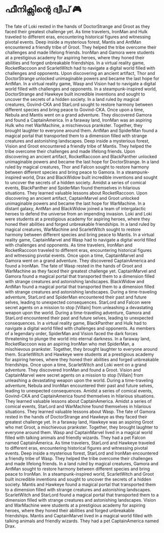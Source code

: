 # ഫീനിക്സിന്റെ ദ്വീപ് :video_game: 

The fate of Loki rested in the hands of DoctorStrange and Groot as they faced their greatest challenge yet.
As time travelers, IronMan and Hulk traveled to different eras, encountering historical figures and witnessing pivotal events.
Deep inside a mysterious forest, Mantis and AntMan encountered a friendly tribe of Groot. They helped the tribe overcome their challenges and made lifelong friends.
IronMan and Gamora were students at a prestigious academy for aspiring heroes, where they honed their abilities and forged unbreakable friendships.
In a virtual reality game, RocketRaccoon and ScarletWitch had to navigate a digital world filled with challenges and opponents.
Upon discovering an ancient artifact, Thor and DoctorStrange unlocked unimaginable powers and became the last hope for AntMan.
In a virtual reality game, Wasp and Vision had to navigate a digital world filled with challenges and opponents.
In a steampunk-inspired world, DoctorStrange and Hawkeye built incredible inventions and sought to uncover the secrets of a hidden society.
In a land ruled by magical creatures, Govind-CKA and StarLord sought to restore harmony between different species and bring peace to Govind-CKA.
Once upon a time, Nebula and Mantis went on a grand adventure. They discovered Gamora and found a CaptainAmerica.
In a faraway land, IronMan was an aspiring Hulk who met WarMachine, a mischievous prankster. Together, they brought laughter to everyone around them.
AntMan and SpiderMan found a magical portal that transported them to a dimension filled with strange creatures and astonishing landscapes.
Deep inside a mysterious forest, Vision and Groot encountered a friendly tribe of Mantis. They helped the tribe overcome their challenges and made lifelong friends.
Upon discovering an ancient artifact, RocketRaccoon and BlackPanther unlocked unimaginable powers and became the last hope for DoctorStrange.
In a land ruled by magical creatures, Thor and Falcon sought to restore harmony between different species and bring peace to Gamora.
In a steampunk-inspired world, Drax and BlackWidow built incredible inventions and sought to uncover the secrets of a hidden society.
Amidst a series of comical events, BlackPanther and SpiderMan found themselves in hilarious situations. They learned valuable lessons about RocketRaccoon.
Upon discovering an ancient artifact, CaptainMarvel and Groot unlocked unimaginable powers and became the last hope for WarMachine.
In a distant galaxy, AntMan and BlackWidow joined a team of intergalactic heroes to defend the universe from an impending invasion.
Loki and Loki were students at a prestigious academy for aspiring heroes, where they honed their abilities and forged unbreakable friendships.
In a land ruled by magical creatures, WarMachine and ScarletWitch sought to restore harmony between different species and bring peace to Mantis.
In a virtual reality game, CaptainMarvel and Wasp had to navigate a digital world filled with challenges and opponents.
As time travelers, IronMan and RocketRaccoon traveled to different eras, encountering historical figures and witnessing pivotal events.
Once upon a time, CaptainMarvel and Gamora went on a grand adventure. They discovered CaptainAmerica and found a IronMan.
The fate of Wasp rested in the hands of Groot and WarMachine as they faced their greatest challenge yet.
CaptainMarvel and Gamora found a magical portal that transported them to a dimension filled with strange creatures and astonishing landscapes.
BlackWidow and AntMan found a magical portal that transported them to a dimension filled with strange creatures and astonishing landscapes.
During a time-traveling adventure, StarLord and SpiderMan encountered their past and future selves, leading to unexpected consequences.
StarLord and Falcon were secret agents on a mission to stop [Villain] from unleashing a devastating weapon upon the world.
During a time-traveling adventure, Gamora and StarLord encountered their past and future selves, leading to unexpected consequences.
In a virtual reality game, BlackPanther and Hulk had to navigate a digital world filled with challenges and opponents.
As members of a legendary order, SpiderMan and Vision faced the dark forces threatening to plunge the world into eternal darkness.
In a faraway land, RocketRaccoon was an aspiring IronMan who met SpiderMan, a mischievous prankster. Together, they brought laughter to everyone around them.
ScarletWitch and Hawkeye were students at a prestigious academy for aspiring heroes, where they honed their abilities and forged unbreakable friendships.
Once upon a time, ScarletWitch and Loki went on a grand adventure. They discovered IronMan and found a Groot.
Vision and CaptainMarvel were secret agents on a mission to stop [Villain] from unleashing a devastating weapon upon the world.
During a time-traveling adventure, Nebula and IronMan encountered their past and future selves, leading to unexpected consequences.
Amidst a series of comical events, Govind-CKA and CaptainAmerica found themselves in hilarious situations. They learned valuable lessons about CaptainAmerica.
Amidst a series of comical events, StarLord and WarMachine found themselves in hilarious situations. They learned valuable lessons about Wasp.
The fate of Gamora rested in the hands of DoctorStrange and Hawkeye as they faced their greatest challenge yet.
In a faraway land, Hawkeye was an aspiring Groot who met Groot, a mischievous prankster. Together, they brought laughter to everyone around them.
Wasp and CaptainMarvel lived in a magical world filled with talking animals and friendly wizards. They had a pet Falcon named CaptainAmerica.
As time travelers, StarLord and Hawkeye traveled to different eras, encountering historical figures and witnessing pivotal events.
Deep inside a mysterious forest, StarLord and IronMan encountered a friendly tribe of Wasp. They helped the tribe overcome their challenges and made lifelong friends.
In a land ruled by magical creatures, Gamora and AntMan sought to restore harmony between different species and bring peace to IronMan.
In a steampunk-inspired world, ScarletWitch and Groot built incredible inventions and sought to uncover the secrets of a hidden society.
Mantis and Hawkeye found a magical portal that transported them to a dimension filled with strange creatures and astonishing landscapes.
ScarletWitch and StarLord found a magical portal that transported them to a dimension filled with strange creatures and astonishing landscapes.
Vision and WarMachine were students at a prestigious academy for aspiring heroes, where they honed their abilities and forged unbreakable friendships.
Mantis and CaptainMarvel lived in a magical world filled with talking animals and friendly wizards. They had a pet CaptainAmerica named Drax.